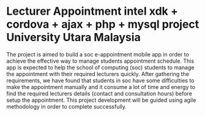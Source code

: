 # Lecturer Appointment intel xdk + cordova + ajax + php + mysql project University Utara Malaysia 
The project is aimed to build a soc e-appointment mobile app in order to achieve the effective way to manage students appointment schedule. This app is expected to help the school of computing (soc) students to manage the appointment with their required lecturers quickly.  After gathering the requirements, we have found that students in soc have some difficulties to make the appointment manually and it consume a lot of time and energy to find the required lecturers details (contact and consultation hours) before setup the appointment.  This project development will be guided using agile methodology in order to complete successfully. 
